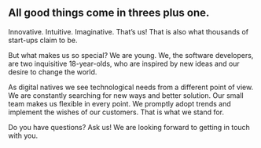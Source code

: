 <h2>All good things come in threes plus one.</h2>
Innovative. Intuitive. Imaginative. That’s us! That is also what thousands of start-ups claim to be.

But what makes us so special? We are young. We, the software developers, are two inquisitive 18-year-olds, who are inspired by new ideas and our desire to change the world.

As digital natives we see technological needs from a different point of view. We are constantly searching for new ways and better solution. Our small team makes us flexible in every point. We promptly adopt trends and implement the wishes of our customers. That is what we stand for.

Do you have questions? Ask us! We are looking forward to getting in touch with you.
